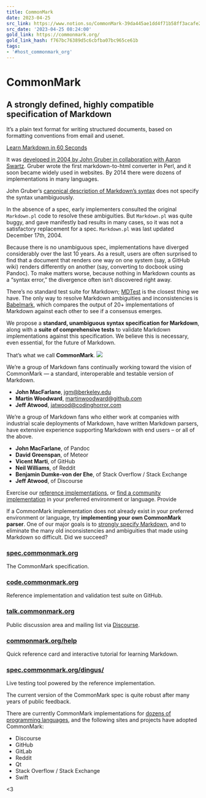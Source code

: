 ```yaml
---
title: CommonMark
date: 2023-04-25
src_link: https://www.notion.so/CommonMark-39da445ae1dd4f71b58ff3acafe2fe96
src_date: '2023-04-25 08:24:00'
gold_link: https://commonmark.org/
gold_link_hash: f767bc76389d5c6cbfba07bc965ce61b
tags:
- '#host_commonmark_org'
---
```



CommonMark
==========


A strongly defined, highly compatible specification of Markdown
---------------------------------------------------------------




 It’s a plain text format for writing structured documents, based on formatting conventions from email and usenet.
 



[Learn Markdown in 60 Seconds](//commonmark.org/help/)




 It was [developed in 2004 by John Gruber in collaboration with Aaron Swartz](https://en.wikipedia.org/wiki/Markdown#History). Gruber wrote the first markdown-to-html converter in Perl, and it soon became widely used in websites. By 2014 there were dozens of implementations in many languages.
 



 John Gruber’s [canonical description of Markdown’s syntax](https://daringfireball.net/projects/markdown/syntax) does not specify the syntax unambiguously.
 



 In the absence of a spec, early implementers consulted the original `Markdown.pl` code to resolve these ambiguities. But `Markdown.pl` was quite buggy, and gave manifestly bad results in many cases, so it was not a satisfactory replacement for a spec. `Markdown.pl` was last updated December 17th, 2004.
 


 Because there is no unambiguous spec, implementations have diverged considerably over the last 10 years. As a result, users are often surprised to find that a document that renders one way on one system (say, a GitHub wiki) renders differently on another (say, converting to docbook using Pandoc). To make matters worse, because nothing in Markdown counts as a “syntax error,” the divergence often isn’t discovered right away.
 



 There’s no standard test suite for Markdown; [MDTest](https://github.com/michelf/mdtest/) is the closest thing we have. The only way to resolve Markdown ambiguities and inconsistencies is [Babelmark](https://johnmacfarlane.net/babelmark2/), which compares the output of 20+ implementations of Markdown against each other to see if a consensus emerges.
 



 We propose a **standard, unambiguous syntax specification for Markdown**, along with a **suite of comprehensive tests** to validate Markdown implementations against this specification. We believe this is necessary, even essential, for the future of Markdown.
 



 That’s what we call **CommonMark**. [![](images/markdown-mark.png)](https://github.com/dcurtis/markdown-mark)



We’re a group of Markdown fans continually working toward the vision of CommonMark — a standard, interoperable and testable version of Markdown.


* **John MacFarlane**, jgm@berkeley.edu
* **Martin Woodward**, martinwoodward@github.com
* **Jeff Atwood**, jatwood@codinghorror.com


We’re a group of Markdown fans who either work at companies with industrial scale deployments of Markdown, have written Markdown parsers, have extensive experience supporting Markdown with end users – or all of the above. 


* **John MacFarlane**, of Pandoc
* **David Greenspan**, of Meteor
* **Vicent Marti**, of GitHub
* **Neil Williams**, of Reddit
* **Benjamin Dumke-von der Ehe**, of Stack Overflow / Stack Exchange
* **Jeff Atwood**, of Discourse


Exercise our [reference implementations](https://code.commonmark.org/), or [find a community implementation](https://github.com/jgm/CommonMark/wiki/List-of-CommonMark-Implementations) in your preferred environment or language. Provide 


If a CommonMark implementation does not already exist in your preferred environment or language, try **implementing your own CommonMark parser**. One of our major goals is to [strongly specify Markdown](https://spec.commonmark.org/), and to eliminate the many old inconsistencies and ambiguities that made using Markdown so difficult. Did we succeed?


### [spec.commonmark.org](https://spec.commonmark.org/)



 The CommonMark specification.
 


### [code.commonmark.org](https://code.commonmark.org/)



 Reference implementation and validation test suite on GitHub.
 


### [talk.commonmark.org](https://talk.commonmark.org/)



 Public discussion area and mailing list via [Discourse](https://www.discourse.org).
 


### [commonmark.org/help](https://commonmark.org/help)



 Quick reference card and interactive tutorial for learning Markdown.
 


### [spec.commonmark.org/dingus/](https://spec.commonmark.org/dingus/)



 Live testing tool powered by the reference implementation.
 



 The current version of the CommonMark spec is quite robust after many years of public feedback.
 



 There are currently CommonMark implementations for 
 [dozens of programming languages](https://github.com/commonmark/commonmark-spec/wiki/List-of-CommonMark-Implementations), 
 and the following sites and projects have adopted CommonMark:
 

* Discourse
* GitHub
* GitLab
* Reddit
* Qt
* Stack Overflow / Stack Exchange
* Swift



<3